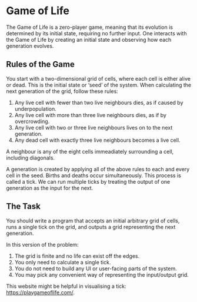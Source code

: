 # Game of Life

The Game of Life is a zero-player game, meaning that its evolution is determined by its initial state, requiring no further input. One interacts with the Game of Life by creating an initial state and observing how each generation evolves.

## Rules of the Game

You start with a two-dimensional grid of cells, where each cell is either alive or dead. This is the initial state or ‘seed’ of the system.
When calculating the next generation of the grid, follow these rules:

1. Any live cell with fewer than two live neighbours dies, as if caused by underpopulation.
2. Any live cell with more than three live neighbours dies, as if by overcrowding.
3. Any live cell with two or three live neighbours lives on to the next generation.
4. Any dead cell with exactly three live neighbours becomes a live cell.

A neighbour is any of the eight cells immeadiately surrounding a cell, including diagonals.

A generation is created by applying all of the above rules to each and every cell in the seed. Births and deaths occur simultaneously. This process is called a tick. We can run multiple ticks by treating the output of one generation as the input for the next.

## The Task

You should write a program that accepts an initial arbitrary grid of cells, runs a single tick on the grid, and outputs a grid representing the next generation.

In this version of the problem:

1. The grid is finite and no life can exist off the edges.
2. You only need to calculate a single tick.
3. You do not need to build any UI or user-facing parts of the system.
4. You may pick any convenient way of representing the input/output grid.

This website might be helpful in visualising a tick: https://playgameoflife.com/.
